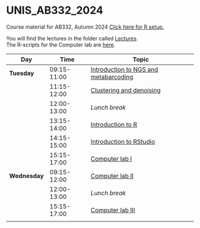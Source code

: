 # UNIS_AB332_2024
Course material for AB332,  Autumn 2024
[Click here for R setup. ](setup/)


You will find the lectures in the folder called [Lectures](Lectures/).  
The R-scripts for the Computer lab are [here](computer_lab/).


| Day           | Time        | Topic                                                                                            |
| ------------- | ----------- | ------------------------------------------------------------------------------------------------ |
| **Tuesday**   | 09:15-11:00 | [Introduction to NGS and metabarcoding](./Lectures/Introduction_to_Metabarcoding_AB332_2024.pdf) |
|               | 11:15-12:00 | [Clustering and denoising](./Lectures/Clustering_lecture_2024.pdf)                               |
|               | 12:00-13:00 | _Lunch break_                                                                                    |
|               | 13:15-14:00 | [Introduction to R](./Lectures/introduction_to_R_2024.pdf)                                       |
|               | 14:15-15:00 | [Introduction to RStudio](./Lectures/introduction_to_Rstudio_2024.)                              |
|               | 15:15-17:00 | [Computer lab I](computer_lab/)                                                                  |
| **Wednesday** | 09:15-12:00 | [Computer lab II](computer_lab/)                                                                 |
|               | 12:00-13:00 | _Lunch break_                                                                                    |
|               | 15:15-17:00 | [Computer lab III](computer_lab/)                                                                |
|               |             |                                                                                                  |
